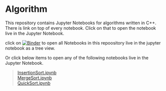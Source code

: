 # Algorithm
This repository contains Jupyter Notebooks for algorithms written in C++. There is link on top of every notebook. Click on that to open the notebook live in the Jupyter Notebook.  

click on [![Binder](https://mybinder.org/badge_logo.svg)](https://mybinder.org/v2/gh/abhiyantaabhishek/algorithm/master) to open all Notebooks in this repoository  live in the jupyter notebook as a tree view. 

Or click below items to open any of the following notebooks live in the Jupyter Notebook.  
> [InsertionSort.ipynb](https://mybinder.org/v2/gh/abhiyantaabhishek/algorithm/master?filepath=InsertionSort.ipynb)  
> [MergeSort.ipynb](https://mybinder.org/v2/gh/abhiyantaabhishek/algorithm/master?filepath=MergeSort.ipynb)  
> [QuickSort.ipynb](https://mybinder.org/v2/gh/abhiyantaabhishek/algorithm/master?filepath=QuickSort.ipynb)
